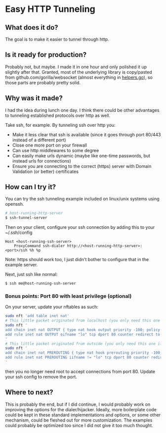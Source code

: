# Easy HTTP Tunneling

## What does it do?

The goal is to make it easier to tunnel through http.

## Is it ready for production?

Probably not, but maybe. I made it in one hour and only polished it up slightly after that. Granted, most of the underlying library is copy/pasted from github.com/gorilla/websocket (almost everything in [helpers.go](./helpers.go)), so those parts are probably pretty solid.

## Why was it made?

I had the idea during lunch one day. I think there could be other advantages to tunneling established protocols over http as well. 

Take ssh, for example. By tunneling ssh over http you:

- Make it less clear that ssh is available (since it goes through port 80/443 instead of a different port)
- Close one more port on your firewall
- Can use http middlewares to some degree
- Can easily make urls dynamic (maybe like one-time passwords, but instead urls for connections)
- Ensure you are connecting to the correct (https) server with Domain Validation (or better) certificates

## How can I try it?

You can try the ssh tunneling example included on linux/unix systems using openssh.

```sh
# host-running-http-server
$ ssh-tunnel-server
```

Then on your client, configure your ssh connection by adding this to your ~/.ssh/config
```
Host <host-running-ssh-server>
    ProxyCommand ssh-dialer http://<host-running-http-server>:<port>/ssh %h %p
```

Note: https should work too, I just didn't bother to configure that in the example server.

Next, just ssh like normal:

```sh
$ ssh me@host-running-ssh-server
```

### Bonus points: Port 80 with least privilege (optional)

On your server, update your nftables as such:

```sh
sudo nft 'add table inet nat'
# This little packet originated from localhost (you only need this one if you are running your server on the same host as the client)
sudo nft '
add chain inet nat OUTPUT { type nat hook output priority -100; policy accept; }
add rule inet nat OUTPUT oifname "lo" tcp dport 80 counter redirect to :8080
'
# This little packet originated from outside (you only need this one if you are running your server on a different host than the client)
sudo nft '
add chain inet nat PREROUTING { type nat hook prerouting priority -100; policy accept; }
add rule inet nat PREROUTING iifname != "lo" tcp dport 80 counter redirect to :8080
'
```

then you no longer need root to accept connections from port 80. Update your ssh config to remove the port.

## Where to next?

This is probably the end, but if I did continue, I would probably work on improving the options for the dialer/hijacker. Ideally, more boilerplate code could be kept in these standard implementations and options, or some other mechanism, could be fleshed out for more customization. The examples could probably be optimized too since I did not give it too much thought.
